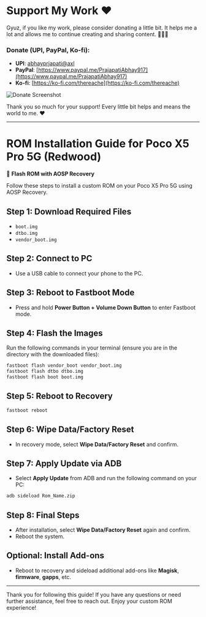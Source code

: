 # Support My Work ❤️

Gyuz, if you like my work, please consider donating a little bit. It helps me a lot and allows me to continue creating and sharing content. 🙏🙏🙏 

### Donate (UPI, PayPal, Ko-fi):

- **UPI**: [abhayprjapati@axl](upi://abhayprjapati@axl)
- **PayPal**: [https://www.paypal.me/PrajapatiAbhay917](https://www.paypal.me/PrajapatiAbhay917)
- **Ko-fi**: [https://ko-fi.com/thereache](https://ko-fi.com/thereache)

![Donate Screenshot](https://dummyimage.com/600x200/000/fff&text=Share+Screenshot)

Thank you so much for your support! Every little bit helps and means the world to me. ❤️

---

# ROM Installation Guide for Poco X5 Pro 5G (Redwood)

📌 **Flash ROM with AOSP Recovery**

Follow these steps to install a custom ROM on your Poco X5 Pro 5G using AOSP Recovery.

## Step 1: Download Required Files
- `boot.img`
- `dtbo.img`
- `vendor_boot.img`

## Step 2: Connect to PC
- Use a USB cable to connect your phone to the PC.

## Step 3: Reboot to Fastboot Mode
- Press and hold **Power Button + Volume Down Button** to enter Fastboot mode.

## Step 4: Flash the Images
Run the following commands in your terminal (ensure you are in the directory with the downloaded files):

```bash
fastboot flash vendor_boot vendor_boot.img
fastboot flash dtbo dtbo.img
fastboot flash boot boot.img
```

## Step 5: Reboot to Recovery
```bash
fastboot reboot
```

## Step 6: Wipe Data/Factory Reset
- In recovery mode, select **Wipe Data/Factory Reset** and confirm.

## Step 7: Apply Update via ADB
- Select **Apply Update** from ADB and run the following command on your PC:

```bash
adb sideload Rom_Name.zip
```

## Step 8: Final Steps
- After installation, select **Wipe Data/Factory Reset** again and confirm.
- Reboot the system.

## Optional: Install Add-ons
- Reboot to recovery and sideload additional add-ons like **Magisk**, **firmware**, **gapps**, etc.

---

Thank you for following this guide! If you have any questions or need further assistance, feel free to reach out. Enjoy your custom ROM experience!
